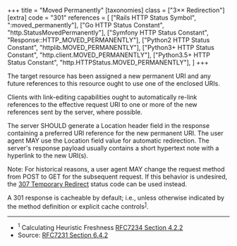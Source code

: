 +++
title = "Moved Permanently"
[taxonomies]
class = ["3&times;&times; Redirection"]
[extra]
code = "301"
references = [
    ["Rails HTTP Status Symbol", ":moved_permanently"],
    ["Go HTTP Status Constant", "http.StatusMovedPermanently"],
    ["Symfony HTTP Status Constant", "Response::HTTP_MOVED_PERMANENTLY"],
    ["Python2 HTTP Status Constant", "httplib.MOVED_PERMANENTLY"],
    ["Python3+ HTTP Status Constant", "http.client.MOVED_PERMANENTLY"],
    ["Python3.5+ HTTP Status Constant", "http.HTTPStatus.MOVED_PERMANENTLY"],
]
+++

The target resource has been assigned a new permanent URI and any future references to this resource ought to use one of the enclosed URIs.

Clients with link-editing capabilities ought to automatically re-link references to the effective request URI to one or more of the new references sent by the server, where possible.

The server SHOULD generate a Location header field in the response containing a preferred URI reference for the new permanent URI. The user agent MAY use the Location field value for automatic redirection. The server's response payload usually contains a short hypertext note with a hyperlink to the new URI(s).

Note: For historical reasons, a user agent MAY change the request method from POST to GET for the subsequent request. If this behavior is undesired, the [307 Temporary Redirect](/307) status code can be used instead.

A 301 response is cacheable by default; i.e., unless otherwise indicated by the method definition or explicit cache controls<sup>[1](#ref-1)</sup>.

---

* <span id="ref-1"><sup>1</sup> Calculating Heuristic Freshness
[RFC7234 Section 4.2.2][2]</span>
* Source: [RFC7231 Section 6.4.2][1]

[1]: <http://tools.ietf.org/html/rfc7231#section-6.4.2>
[2]: <http://tools.ietf.org/html/rfc7234#section-4.2.2>
